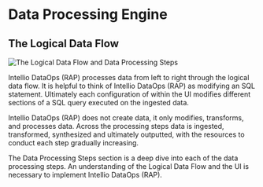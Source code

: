 # Data Processing Engine

## The Logical Data Flow

![The Logical Data Flow and Data Processing Steps](../../.gitbook/assets/rap-logical-data-flow-new.png)

Intellio DataOps \(RAP\) processes data from left to right through the logical data flow. It is helpful to think of Intellio DataOps \(RAP\) as modifying an SQL statement. Ultimately each configuration of within the UI modifies different sections of a SQL query executed on the ingested data.

Intellio DataOps \(RAP\) does not create data, it only modifies, transforms, and processes data. Across the processing steps data is ingested, transformed, synthesized and ultimately outputted, with the resources to conduct each step gradually increasing. 

The Data Processing Steps section is a deep dive into each of the data processing steps. An understanding of the Logical Data Flow and the UI is necessary to implement Intellio DataOps \(RAP\).

